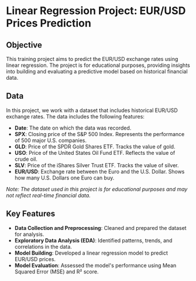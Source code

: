 # Linear Regression Project: EUR/USD Prices Prediction

## Objective

This training project aims to predict the EUR/USD exchange rates using linear regression. The project is for educational purposes, providing insights into building and evaluating a predictive model based on historical financial data.

## Data

In this project, we work with a dataset that includes historical EUR/USD exchange rates. The data includes the following features:

- **Date**: The date on which the data was recorded.
- **SPX**: Closing price of the S&P 500 Index. Represents the performance of 500 major U.S. companies.
- **GLD**: Price of the SPDR Gold Shares ETF. Tracks the value of gold.
- **USO**: Price of the United States Oil Fund ETF. Reflects the value of crude oil.
- **SLV**: Price of the iShares Silver Trust ETF. Tracks the value of silver.
- **EUR/USD**: Exchange rate between the Euro and the U.S. Dollar. Shows how many U.S. Dollars one Euro can buy.

*Note: The dataset used in this project is for educational purposes and may not reflect real-time financial data.*

## Key Features

- **Data Collection and Preprocessing**: Cleaned and prepared the dataset for analysis.
- **Exploratory Data Analysis (EDA)**: Identified patterns, trends, and correlations in the data.
- **Model Building**: Developed a linear regression model to predict EUR/USD prices.
- **Model Evaluation**: Assessed the model's performance using Mean Squared Error (MSE) and R² score.
